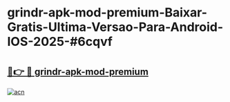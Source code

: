 # grindr-apk-mod-premium-Baixar-Gratis-Ultima-Versao-Para-Android-IOS-2025-#6cqvf

# <h2><a href="https://ainizakaria.my?title=grindr-apk-mod-premium&ref=25M">🔗👉 🔴 grindr-apk-mod-premium</a></h2>

[![acn](https://github.com/user-attachments/assets/0f9c940e-d8b0-45ae-aac7-cd30a18b3e1c)](https://ainizakaria.my?title=grindr-apk-mod-premium&ref=25M)


